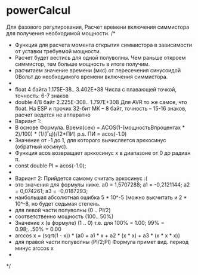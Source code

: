 # powerCalcul
Для фазового регулирования, Расчет времени включения симмистора для получения необходимой мощности. 
/*
 * Функция для расчета момента открытия симмистора в зависимости от уставки требуемой мощности.
 * Расчет будет вестись для одной полуволны. Чем раньше откроем симмистор, тем больше мощность в итоге получим.
 * расчитаем значение времени (мкс) от пересечения синусоидой 0Вольт до необходимого времени включения симмистора.
 *
 * float 	4 байта 	1.175E-38.. 3.402E+38 	Числа с плавающей точкой, точность: 6-7 знаков
 * double 4/8 байт		2.225E-308.. 1.797E+308 Для AVR то же самое, что float.
  На ESP и прочих 32-бит МК – 8 байт, точность – 15-16 знаков, расчет ведется не аппаратно
 *	Вариант 1:
 *	В основе Формула. Время(сек) = ACOS(1-(мощностьВпроцентах * 2)/100) * (1/(Гц))/(2*ПИ) 	p.s.  ПИ = acos(-1.0)
 *	Значение от -1 до 1, для которого вычисляется арккосинус (обратный косинус).
 *	Функция acos возвращает арккосинус x в диапазоне от 0 до радиан π.
 *	const double PI = acos(-1.0);
 *
 *	Вариант 2: Прийдется самому считать аркосинус :(
 *	это значения для формулы ниже. a0 = 1,5707288; a1 = -0,2121144; a2 = 0,074261; a3 = -0,0187293;
 *	наибольшая абсолютная ошибка 5 * 10^-5 (можно высчитать и 2 * 10^-8, но будет седьмая степень.
 *	для левой части полуволны 		(0	..	PI/2)
 *	соответственно мощность			(100..	50%)
 *	Значение х (в формуле)	(1	..	0)  т.е. для 100% = 1.00; 99% = 0.98;...50% = 0.00
 *	arccos x = (sqrt(1 - x)) * (a0 + a1 * x + a2 * (x * x) + a3 * (x * x * x))
 *	для правой части полуволны (PI/2;PI) Формула примет вид.	период минус arccos x
 *
 */
